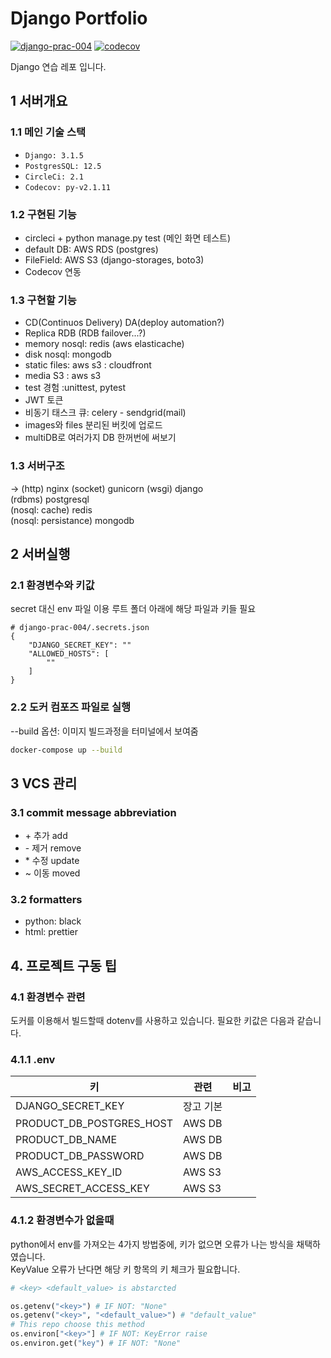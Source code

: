 # Django Portfolio

[![django-prac-004](https://circleci.com/gh/noname2048/django-prac-004.svg?style=shield)](https://circleci.com/gh/noname2048/django-prac-004)
[![codecov](https://codecov.io/gh/noname2048/django-prac-004/branch/main/graph/badge.svg?token=S44312H93C)](https://codecov.io/gh/noname2048/django-prac-004)

Django 연습 레포 입니다.

## 1 서버개요

### 1.1 메인 기술 스택

* `Django: 3.1.5`
* `PostgresSQL: 12.5`
* `CircleCi: 2.1`
* `Codecov: py-v2.1.11`

### 1.2 구현된 기능

* circleci + python manage.py test (메인 화면 테스트)
* default DB: AWS RDS (postgres)
* FileField: AWS S3 (django-storages, boto3)
* Codecov 연동

### 1.3 구현할 기능

* CD(Continuos Delivery) DA(deploy automation?)
* Replica RDB (RDB failover...?)
* memory nosql: redis (aws elasticache)
* disk nosql: mongodb
* static files: aws s3 : cloudfront
* media S3 : aws s3
* test 경험 :unittest, pytest
* JWT 토큰
* 비동기 태스크 큐: celery - sendgrid(mail)
* images와 files 분리된 버킷에 업로드
* multiDB로 여러가지 DB 한꺼번에 써보기

### 1.3 서버구조

-> (http) nginx (socket) gunicorn (wsgi) django \
(rdbms) postgresql \
(nosql: cache) redis \
(nosql: persistance) mongodb
## 2 서버실행
### 2.1 환경변수와 키값
secret 대신 env 파일 이용
루트 폴더 아래에 해당 파일과 키들 필요
```
# django-prac-004/.secrets.json
{
    "DJANGO_SECRET_KEY": ""
    "ALLOWED_HOSTS": [
        ""
    ]
}
```
### 2.2 도커 컴포즈 파일로 실행
--build 옵션: 이미지 빌드과정을 터미널에서 보여줌
```bash
docker-compose up --build
```
## 3 VCS 관리
### 3.1 commit message abbreviation
* \+ 추가 add
* \- 제거 remove
* \* 수정 update
* \~ 이동 moved

### 3.2 formatters
* python: black
* html: prettier


## 4. 프로젝트 구동 팁
### 4.1 환경변수 관련

도커를 이용해서 빌드할때 dotenv를 사용하고 있습니다. 필요한 키값은 다음과 같습니다.

### 4.1.1 .env

| 키 | 관련 | 비고 |
|---|---|---|
| DJANGO_SECRET_KEY | 장고 기본 |
| PRODUCT_DB_POSTGRES_HOST | AWS DB |
| PRODUCT_DB_NAME | AWS DB |
| PRODUCT_DB_PASSWORD | AWS DB |
| AWS_ACCESS_KEY_ID | AWS S3 |
| AWS_SECRET_ACCESS_KEY | AWS S3 |

### 4.1.2 환경변수가 없을때

python에서 env를 가져오는 4가지 방법중에, 키가 없으면 오류가 나는 방식을 채택하였습니다. \
KeyValue 오류가 난다면 해당 키 항목의 키 체크가 필요합니다.

```python
# <key> <default_value> is abstarcted

os.getenv("<key>") # IF NOT: "None"
os.getenv("<key>", "<default_value>") # "default_value"
# This repo choose this method
os.environ["<key>"] # IF NOT: KeyError raise
os.environ.get("key") # IF NOT: "None"
```
